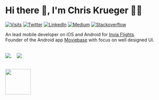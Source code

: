 # Hi there 👋, I'm Chris Krueger 👨‍💻

[![Visits](https://badges.pufler.dev/visits/chrisnkrueger/chrisnkrueger)](https://github.com/chrisnkrueger)
[![Twitter](https://img.shields.io/badge/-chrisnkrueger-blue?style=flat&logo=Twitter&logoColor=white&link=https://twitter.com/chrisnkrueger/)](https://twitter.com/chrisnkrueger)
[![LinkedIn](https://img.shields.io/badge/-chrisnkrueger-blueviolet?style=flat&logo=Linkedin&logoColor=white&link=https://www.linkedin.com/in/chrisnkrueger/)](https://www.linkedin.com/in/chrisnkrueger)
[![Medium](https://img.shields.io/badge/-chrisnkrueger-black?style=flat&logo=Medium&logoColor=white&link=https://medium.com/@chrisnkrueger)](https://medium.com/@chrisnkrueger)
[![Stackoverflow](https://img.shields.io/badge/-chriskrueger-gray?style=flat&logo=stackoverflow&logoColor=orange&link=https://stackoverflow.com/users/9302272/chriskrueger)](https://stackoverflow.com/users/9302272/chriskrueger)

An lead mobile developer on iOS and Android for [Invia Flights](https://github.com/invia-flights). 
<br>
Founder of the Android app [Moviebase](https://github.com/MoviebaseApp) with focus on well designed UI. 


<br>

<a href="https://github.com/chrisnkrueger">
<img align="center" src="https://github-readme-stats.vercel.app/api?username=chrisnkrueger&count_private=true&include_all_commits=true&show_icons=true&locale=en" /> 
</a> &nbsp; &nbsp;
<a href="https://github.com/chrisnkrueger">
<img align="center" src="https://github-readme-stats.vercel.app/api/top-langs/?username=chrisnkrueger" />
</a>

<br>
<br>
<br>

<img width="80" height="80" src="https://github.com/chrisnkrueger/chrisnkrueger/blob/main/icon-git.gif?raw=true"/>
